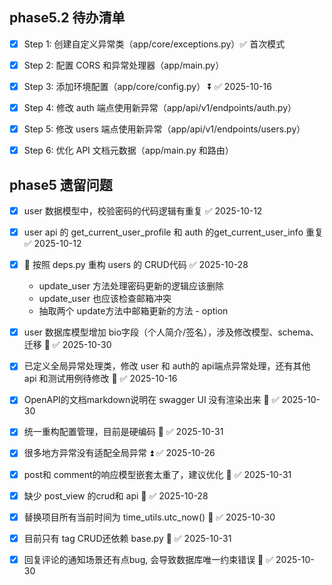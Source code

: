 ## phase5.2 待办清单
- [x] Step 1: 创建自定义异常类（app/core/exceptions.py）✅ 首次模式
- [x] Step 2: 配置 CORS 和异常处理器（app/main.py）
- [x] Step 3: 添加环境配置（app/core/config.py） ⏬ ✅ 2025-10-16
- [x] Step 4: 修改 auth 端点使用新异常（app/api/v1/endpoints/auth.py）
- [x] Step 5: 修改 users 端点使用新异常（app/api/v1/endpoints/users.py）
- [x] Step 6: 优化 API 文档元数据（app/main.py 和路由）



## phase5 遗留问题
- [x] user 数据模型中，校验密码的代码逻辑有重复 ✅ 2025-10-12
- [x] user api 的 get_current_user_profile 和 auth 的get_current_user_info 重复 ✅ 2025-10-12
- [x] 🔼 按照 deps.py 重构 users 的 CRUD代码 ✅ 2025-10-28
	- update_user 方法处理密码更新的逻辑应该删除
	- update_user 也应该检查邮箱冲突
	- 抽取两个 update方法中邮箱更新的方法  - option
- [x] user 数据库模型增加 bio字段（个人简介/签名），涉及修改模型、schema、迁移 🔼 ✅ 2025-10-30
- [x] 已定义全局异常处理类，修改 user 和 auth的 api端点异常处理，还有其他 api 和测试用例待修改 🔺 ✅ 2025-10-16
- [x] OpenAPI的文档markdown说明在 swagger UI 没有渲染出来 🔽 ✅ 2025-10-30
- [x] 统一重构配置管理，目前是硬编码 🔽 ✅ 2025-10-31
- [x] 很多地方异常没有适配全局异常 ⏫ ✅ 2025-10-26
- [x] post和 comment的响应模型嵌套太重了，建议优化 🔺 ✅ 2025-10-31
- [x] 缺少 post_view 的crud和 api 🔺 ✅ 2025-10-28
- [x] 替换项目所有当前时间为 time_utils.utc_now() 🔼 ✅ 2025-10-30
- [x] 目前只有 tag CRUD还依赖 base.py 🔺 ✅ 2025-10-31
- [x] 回复评论的通知场景还有点bug, 会导致数据库唯一约束错误 🔺 ✅ 2025-10-30





